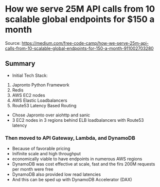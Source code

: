 # How we serve 25M API calls from 10 scalable global endpoints for $150 a month
Source: https://medium.com/free-code-camp/how-we-serve-25m-api-calls-from-10-scalable-global-endpoints-for-150-a-month-911002703280

## Summary
- Initial Tech Stack:
1. Japronto Python Framework
2. Redis
3. AWS EC2 nodes
4. AWS Elastic Loadbalancers
5. Route53 Latency Based Routing
- Chose Japronto over aiohttp and sanic
- 3 EC2 nodes in 3 regions behind ELB loadbalancers with Route53 latency

### Then moved to API Gateway, Lambda, and DynamoDB
- Because of favorable pricing
- Inifinite scale and high throughput
- economically viable to have endpoints in numerous AWS regions
- DynamoDB was cost effective at scale, fast and the firs 200M requests per month were free
- DynamoDB also provided low read latencies
- And this can be sped up with DynamoDB Accelerator (DAX)
